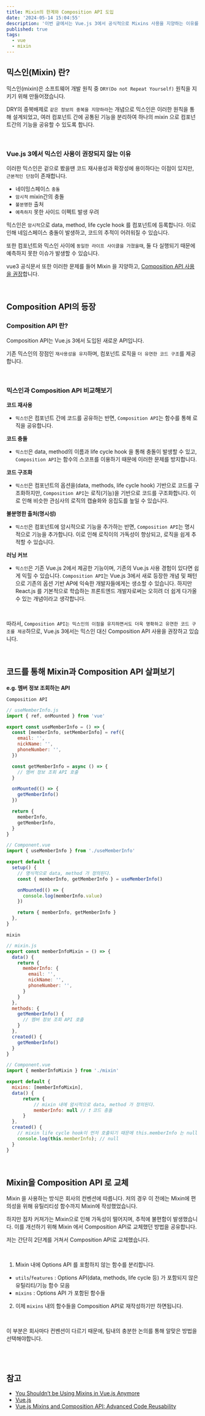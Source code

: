 ```yaml
---
title: Mixin의 한계와 Composition API 도입
date: '2024-05-14 15:04:55'
description: '이번 글에서는 Vue.js 3에서 공식적으로 Mixins 사용을 지양하는 이유를 설명합니다.'
published: true
tags:
  - vue
  - mixin
---
```


## 믹스인(Mixin) 란?

믹스인(mixin)은 소프트웨어 개발 원칙 중 `DRY(Do not Repeat Yourself)` 원칙을 지키기 위해 만들어졌습니다.

DRY의 중복배제로 `같은 정보의 중복을 지양하라`는 개념으로 믹스인은 이러한 원칙을 통해 설계되었고, 여러 컴포넌트 간에 공통된 기능을 분리하여 하나의 mixin 으로 컴포넌트간의 기능을 공유할 수 있도록 합니다.

<br>

### Vue.js 3에서 믹스인 사용이 권장되지 않는 이유

이러한 믹스인은 겉으로 봤을땐 코드 재사용성과 확장성에 용이하다는 이점이 있지만, `근본적인 단점`이 존재합니다.

- 네이밍스페이스 `충돌`
- `암시적` mixin간의 충돌
- `불분명한` 출처
- `예측하지` 못한 사이드 이펙트 발생 우려

믹스인은 `암시적`으로 data, method, life cycle hook 를 컴포넌트에 등록합니다. 이로 인해 네임스페이스 충돌이 발생하고, 코드의 추적이 어려워질 수 있습니다.

또한 컴포넌트와 믹스인 사이에 `동일한 라이프 사이클을 가졌을때`, 둘 다 실행되기 때문에 예측하지 못한 이슈가 발생할 수 있습니다.

vue3 공식문서 또한 이러한 문제를 들어 Mixin 을 지양하고, [Composition API 사용을 권장](https://ko.vuejs.org/guide/reusability/composables#comparisons-with-other-techniques)합니다.

<br>

## Composition API의 등장

### Composition API 란?

Composition API는 Vue.js 3에서 도입된 새로운 API입니다.

기존 믹스인의 장점인 `재사용성을 유지`하며, 컴포넌트 로직을 `더 유연한 코드 구조`를 제공합니다.

<br />

### 믹스인과 Composition API 비교해보기

**코드 재사용**

- `믹스인`은 컴포넌트 간에 코드를 공유하는 반면, `Composition API`는 함수를 통해 로직을 공유합니다.

**코드 충돌**

- `믹스인`은 data, method의 이름과 life cycle hook 을 통해 충돌이 발생할 수 있고, `Composition API`는 함수의 스코프를 이용하기 때문에 이러한 문제를 방지합니다.

**코드 구조화**

- `믹스인`은 컴포넌트의 옵션을(data, methods, life cycle hook) 기반으로 코드를 구조화하지만, `Composition API`는 로직(기능)을 기반으로 코드를 구조화합니다.
  이로 인해 비슷한 관심사의 로직의 캡슐화와 응집도를 높일 수 있습니다.

**불분명한 출처(명시성)**

- `믹스인`은 컴포넌트에 암시적으로 기능을 추가하는 반면, `Composition API`는 명시적으로 기능을 추가합니다. 이로 인해 로직이의 가독성이 향상되고, 로직을 쉽게 추적할 수 있습니다.

**러닝 커브**

- `믹스인`은 기존 Vue.js 2에서 제공한 기능이며, 기존의 Vue.js 사용 경험이 있다면 쉽게 익힐 수 있습니다. `Composition API`는 Vue.js 3에서 새로 등장한 개념 및 패턴으로 기존의 옵션 기반 AP에 익숙한 개발자들에게는 생소할 수 있습니다.
  하지만 React.js 를 기본적으로 학습하는 프론트엔드 개발자로써는 오히려 더 쉽게 다가올 수 있는 개념이라고 생각합니다.

<br />

따라서, `Composition API는 믹스인의 이점을 유지하면서도 더욱 명확하고 유연한 코드 구조를 제공`하므로, Vue.js 3에서는 믹스인 대신 Composition API 사용을 권장하고 있습니다.

<br>

## 코드를 통해 Mixin과 Composition API 살펴보기

**e.g. 멤버 정보 조회하는 API**

`Composition API`

```javascript
// useMemberInfo.js
import { ref, onMounted } from 'vue'

export const useMemberInfo = () => {
  const [memberInfo, setMemberInfo] = ref({
    email: '',
    nickName: '',
    phoneNumber: '',
  })

  const getMemberInfo = async () => {
    // 멤버 정보 조회 API 호출
  }

  onMounted(() => {
    getMemberInfo()
  })

  return {
    memberInfo,
    getMemberInfo,
  }
}

// Component.vue
import { useMemberInfo } from './useMemberInfo'

export default {
  setup() {
    // 명식적으로 data, method 가 정의된다.
    const { memberInfo, getMemberInfo } = useMemberInfo()

    onMounted(() => {
      console.log(memberInfo.value)
    })

    return { memberInfo, getMemberInfo }
  },
}
```

`mixin`

```javascript
// mixin.js
export const memberInfoMixin = () => {
  data() {
    return {
      memberInfo: {
        email: '',
        nickName: '',
        phoneNumber: '',
      }
    }
  },
  methods: {
    getMemberInfo() {
      // 멤버 정보 조회 API 호출
    }
  },
  created() {
    getMemberInfo()
  }
}

// Component.vue
import { memberInfoMixin } from './mixin'

export default {
  mixins: [memberInfoMixin],
  data() {
	  return {
		  // mixin 내에 암시적으로 data, method 가 정의된다.
		  memberInfo: null // ❗️ 코드 충돌
	  }
  },
  created() {
	// mixin life cycle hook이 먼저 호출되기 때문에 this.memberInfo 는 null 이다.
    console.log(this.memberInfo); // null
  }
}
```

<br>

## Mixin을 Composition API 로 교체

Mixin 을 사용하는 방식은 회사의 컨벤션에 따릅니다. 저의 경우 이 전에는 Mixin에 편의성을 위해 유틸리티성 함수까지 Mixin에 작성했었습니다.

하지만 점차 커져가는 Mixin으로 인해 가독성이 떨어지며, 추적에 불편함이 발생했습니다.
이를 개선하기 위해 Mixin 에서 Composition API로 교체했던 방법을 공유합니다.

저는 간단히 2단계를 거쳐서 Composition API로 교체했습니다.

<br>

1. Mixin 내에 Options API 를 포함하지 않는 함수를 분리합니다.

- `utils`/`features` : Options API(data, methods, life cycle 등) 가 포함되지 않은 유틸리티/기능 함수 모음
- `mixins` : Options API 가 포함된 함수들

2. 이제 `mixins` 내의 함수들을 Composition API로 재작성하기만 하면됩니다.

<br>

이 부분은 회사마다 컨벤션이 다르기 때문에, 팀내의 충분한 논의를 통해 알맞은 방법을 선택해야합니다.

<br>
<br>

## 참고

- [You Shouldn’t be Using Mixins in Vue.js Anymore](https://javascript.plainenglish.io/you-shouldnt-be-using-mixins-in-vue-js-anymore-ec8c09824f9f)
- [Vue.js](https://ko.vuejs.org/guide/reusability/composables#comparisons-with-other-techniques)
- [Vue.js Mixins and Composition API: Advanced Code Reusability](https://codedamn.com/news/vuejs/vuejs-mixins-composition-api-code-reusability)
